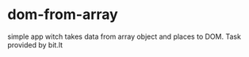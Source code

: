 # dom-from-array

simple app witch takes data from array object and places to DOM. Task provided by bit.lt
